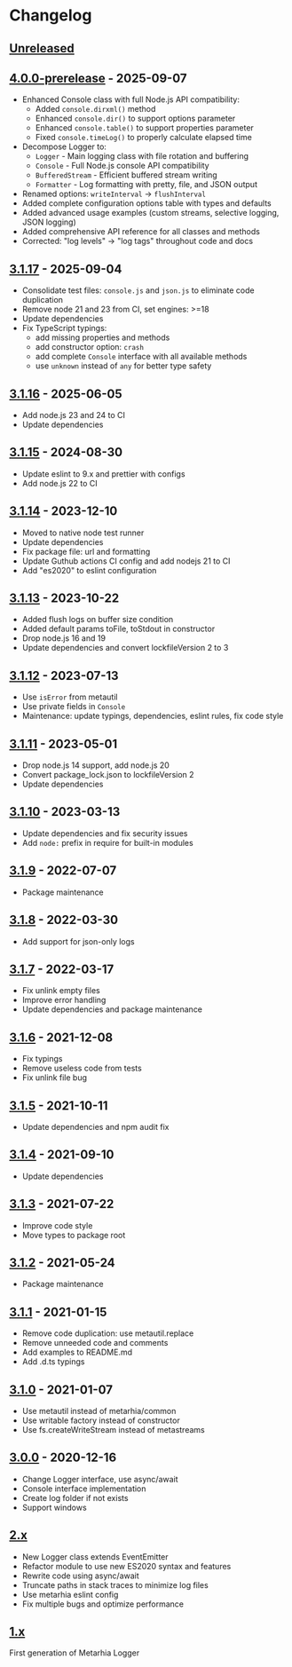 # Changelog

## [Unreleased][unreleased]

## [4.0.0-prerelease][] - 2025-09-07

- Enhanced Console class with full Node.js API compatibility:
  - Added `console.dirxml()` method
  - Enhanced `console.dir()` to support options parameter
  - Enhanced `console.table()` to support properties parameter
  - Fixed `console.timeLog()` to properly calculate elapsed time
- Decompose Logger to:
  - `Logger` - Main logging class with file rotation and buffering
  - `Console` - Full Node.js console API compatibility
  - `BufferedStream` - Efficient buffered stream writing
  - `Formatter` - Log formatting with pretty, file, and JSON output
- Renamed options: `writeInterval` → `flushInterval`
- Added complete configuration options table with types and defaults
- Added advanced usage examples (custom streams, selective logging, JSON logging)
- Added comprehensive API reference for all classes and methods
- Corrected: "log levels" → "log tags" throughout code and docs

## [3.1.17][] - 2025-09-04

- Consolidate test files: `console.js` and `json.js` to eliminate code duplication
- Remove node 21 and 23 from CI, set engines: >=18
- Update dependencies
- Fix TypeScript typings:
  - add missing properties and methods
  - add constructor option: `crash`
  - add complete `Console` interface with all available methods
  - use `unknown` instead of `any` for better type safety

## [3.1.16][] - 2025-06-05

- Add node.js 23 and 24 to CI
- Update dependencies

## [3.1.15][] - 2024-08-30

- Update eslint to 9.x and prettier with configs
- Add node.js 22 to CI

## [3.1.14][] - 2023-12-10

- Moved to native node test runner
- Update dependencies
- Fix package file: url and formatting
- Update Guthub actions CI config and add nodejs 21 to CI
- Add "es2020" to eslint configuration

## [3.1.13][] - 2023-10-22

- Added flush logs on buffer size condition
- Added default params toFile, toStdout in constructor
- Drop node.js 16 and 19
- Update dependencies and convert lockfileVersion 2 to 3

## [3.1.12][] - 2023-07-13

- Use `isError` from metautil
- Use private fields in `Console`
- Maintenance: update typings, dependencies, eslint rules, fix code style

## [3.1.11][] - 2023-05-01

- Drop node.js 14 support, add node.js 20
- Convert package_lock.json to lockfileVersion 2
- Update dependencies

## [3.1.10][] - 2023-03-13

- Update dependencies and fix security issues
- Add `node:` prefix in require for built-in modules

## [3.1.9][] - 2022-07-07

- Package maintenance

## [3.1.8][] - 2022-03-30

- Add support for json-only logs

## [3.1.7][] - 2022-03-17

- Fix unlink empty files
- Improve error handling
- Update dependencies and package maintenance

## [3.1.6][] - 2021-12-08

- Fix typings
- Remove useless code from tests
- Fix unlink file bug

## [3.1.5][] - 2021-10-11

- Update dependencies and npm audit fix

## [3.1.4][] - 2021-09-10

- Update dependencies

## [3.1.3][] - 2021-07-22

- Improve code style
- Move types to package root

## [3.1.2][] - 2021-05-24

- Package maintenance

## [3.1.1][] - 2021-01-15

- Remove code duplication: use metautil.replace
- Remove unneeded code and comments
- Add examples to README.md
- Add .d.ts typings

## [3.1.0][] - 2021-01-07

- Use metautil instead of metarhia/common
- Use writable factory instead of constructor
- Use fs.createWriteStream instead of metastreams

## [3.0.0][] - 2020-12-16

- Change Logger interface, use async/await
- Console interface implementation
- Create log folder if not exists
- Support windows

## [2.x][]

- New Logger class extends EventEmitter
- Refactor module to use new ES2020 syntax and features
- Rewrite code using async/await
- Truncate paths in stack traces to minimize log files
- Use metarhia eslint config
- Fix multiple bugs and optimize performance

## [1.x][]

First generation of Metarhia Logger

[unreleased]: https://github.com/metarhia/metalog/compare/v4.0.0-prerelease...HEAD
[4.0.0-prerelease]: https://github.com/metarhia/metalog/compare/v3.1.17...v4.0.0-prerelease
[3.1.17]: https://github.com/metarhia/metalog/compare/v3.1.16...v3.1.17
[3.1.16]: https://github.com/metarhia/metalog/compare/v3.1.15...v3.1.16
[3.1.15]: https://github.com/metarhia/metalog/compare/v3.1.14...v3.1.15
[3.1.14]: https://github.com/metarhia/metalog/compare/v3.1.13...v3.1.14
[3.1.13]: https://github.com/metarhia/metalog/compare/v3.1.12...v3.1.13
[3.1.12]: https://github.com/metarhia/metalog/compare/v3.1.11...v3.1.12
[3.1.11]: https://github.com/metarhia/metalog/compare/v3.1.10...v3.1.11
[3.1.10]: https://github.com/metarhia/metalog/compare/v3.1.9...v3.1.10
[3.1.9]: https://github.com/metarhia/metalog/compare/v3.1.8...v3.1.9
[3.1.8]: https://github.com/metarhia/metalog/compare/v3.1.7...v3.1.8
[3.1.7]: https://github.com/metarhia/metalog/compare/v3.1.6...v3.1.7
[3.1.6]: https://github.com/metarhia/metalog/compare/v3.1.5...v3.1.6
[3.1.5]: https://github.com/metarhia/metalog/compare/v3.1.4...v3.1.5
[3.1.4]: https://github.com/metarhia/metalog/compare/v3.1.3...v3.1.4
[3.1.3]: https://github.com/metarhia/metalog/compare/v3.1.2...v3.1.3
[3.1.2]: https://github.com/metarhia/metalog/compare/v3.1.1...v3.1.2
[3.1.1]: https://github.com/metarhia/metalog/compare/v3.1.0...v3.1.1
[3.1.0]: https://github.com/metarhia/metalog/compare/v3.0.0...v3.1.0
[3.0.0]: https://github.com/metarhia/metalog/compare/v2.x...v3.0.0
[2.x]: https://github.com/metarhia/metalog/compare/v1.x...v2.x
[1.x]: https://github.com/metarhia/metalog/tree/v1.x
